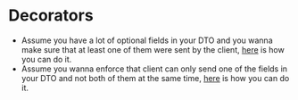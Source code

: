 # Decorators

- Assume you have a lot of optional fields in your DTO and you wanna make sure that at least one of them were sent by the client, [here](./any-of/any-of.decorator.ts) is how you can do it.
- Assume you wanna enforce that client can only send one of the fields in your DTO and not both of them at the same time, [here](./one-of/one-of.decorator.ts) is how you can do it.

